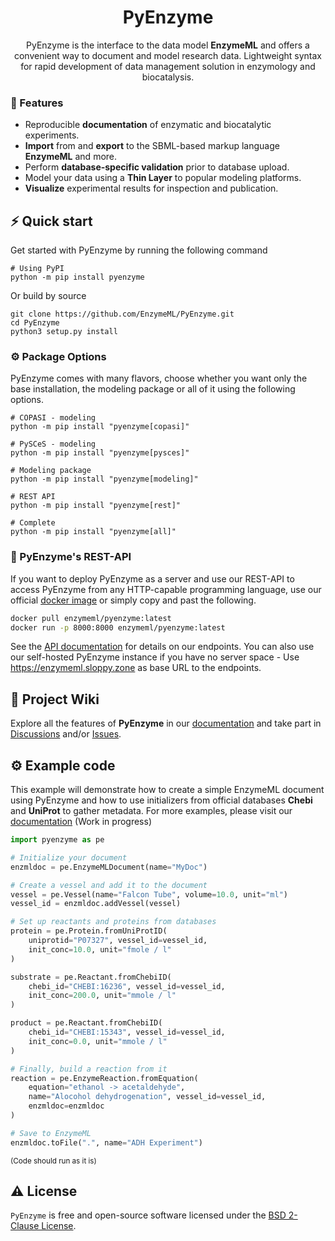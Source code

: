 <h1 align="center">
  PyEnzyme
</h1>
<p align="center">PyEnzyme is the interface to the data model <b>EnzymeML</b> and offers a convenient way to document and model research data. Lightweight syntax for rapid development of data management solution in enzymology and biocatalysis.</p>

### 🧬 Features

- Reproducible **documentation** of enzymatic and biocatalytic experiments.
- **Import** from and **export** to the SBML-based markup language **EnzymeML** and more.
- Perform **database-specific validation** prior to database upload.
- Model your data using a **Thin Layer**  to popular modeling platforms.
- **Visualize** experimental results for inspection and publication.

## ⚡️ Quick start
Get started with PyEnzyme by running the following command 

```
# Using PyPI
python -m pip install pyenzyme
```

Or build by source
```
git clone https://github.com/EnzymeML/PyEnzyme.git
cd PyEnzyme
python3 setup.py install
```

### ⚙️ Package Options
PyEnzyme comes with many flavors, choose whether you want only the base installation, the modeling package or all of it using the following options.
```
# COPASI - modeling
python -m pip install "pyenzyme[copasi]"

# PySCeS - modeling
python -m pip install "pyenzyme[pysces]"

# Modeling package
python -m pip install "pyenzyme[modeling]"

# REST API
python -m pip install "pyenzyme[rest]"

# Complete
python -m pip install "pyenzyme[all]"
```

### 🚀 PyEnzyme's REST-API

If you want to deploy PyEnzyme as a server and use our REST-API to access PyEnzyme from any HTTP-capable programming language, use our official [docker image](https://hub.docker.com/r/enzymeml/pyenzyme/tags) or simply copy and past the following.

```bash
docker pull enzymeml/pyenzyme:latest
docker run -p 8000:8000 enzymeml/pyenzyme:latest
```
See the [API documentation](https://enzymeml.sloppy.zone) for details on our endpoints. You can also use our self-hosted PyEnzyme instance if you have no server space - Use https://enzymeml.sloppy.zone as base URL to the endpoints.

## 📖 Project Wiki

Explore all the features of **PyEnzyme** in our [documentation](https://github.com/create-go-app/cli/wiki) and take part in [Discussions](https://github.com/create-go-app/cli/discussions) and/or [Issues](https://github.com/create-go-app/cli/issues). 
## ⚙️ Example code

This example will demonstrate how to create a simple EnzymeML document using PyEnzyme and how to use initializers from official databases **Chebi** and **UniProt** to gather metadata. For more examples, please visit our [documentation](https://pyenzyme.readthedocs.io/en/refactoring/) (Work in progress)

```python
import pyenzyme as pe

# Initialize your document
enzmldoc = pe.EnzymeMLDocument(name="MyDoc")

# Create a vessel and add it to the document
vessel = pe.Vessel(name="Falcon Tube", volume=10.0, unit="ml")
vessel_id = enzmldoc.addVessel(vessel)

# Set up reactants and proteins from databases
protein = pe.Protein.fromUniProtID(
	uniprotid="P07327", vessel_id=vessel_id,
	init_conc=10.0, unit="fmole / l"
)

substrate = pe.Reactant.fromChebiID(
	chebi_id="CHEBI:16236", vessel_id=vessel_id,
	init_conc=200.0, unit="mmole / l"
) 

product = pe.Reactant.fromChebiID(
	chebi_id="CHEBI:15343", vessel_id=vessel_id,
	init_conc=0.0, unit="mmole / l"
)

# Finally, build a reaction from it
reaction = pe.EnzymeReaction.fromEquation(
	equation="ethanol -> acetaldehyde",
	name="Alocohol dehydrogenation", vessel_id=vessel_id,
	enzmldoc=enzmldoc
)

# Save to EnzymeML
enzmldoc.toFile(".", name="ADH Experiment")
```
<sub>(Code should run as it is)</sup>

## ⚠️ License

`PyEnzyme` is free and open-source software licensed under the [BSD 2-Clause License](https://github.com/EnzymeML/PyEnzyme/blob/main/LICENSE). 